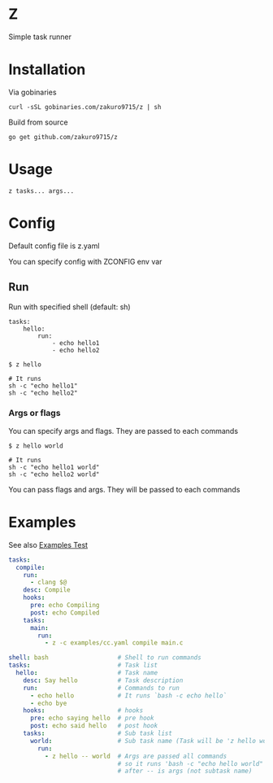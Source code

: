 # Z

Simple task runner

# Installation

Via gobinaries

```
curl -sSL gobinaries.com/zakuro9715/z | sh
```

Build from source

```
go get github.com/zakuro9715/z
```

# Usage

```
z tasks... args...
```

# Config

Default config file is z.yaml

You can specify config with ZCONFIG env var

## Run

Run with specified shell (default: sh)

```
tasks:
    hello:
        run:
            - echo hello1
            - echo hello2
```

```
$ z hello

# It runs
sh -c "echo hello1"
sh -c "echo hello2"
```

### Args or flags

You can specify args and flags. They are passed to each commands

```
$ z hello world

# It runs
sh -c "echo hello1 world"
sh -c "echo hello2 world"
```

You can pass flags and args. They will be passed to each commands



# Examples

See also [Examples Test](./examples_test.go)

```examples/cc.yaml
tasks:
  compile:
    run:
      - clang $@
    desc: Compile
    hooks:
      pre: echo Compiling
      post: echo Compiled
    tasks:
      main:
        run:
          - z -c examples/cc.yaml compile main.c
```

```examples/hello.yaml
shell: bash                   # Shell to run commands
tasks:                        # Task list
  hello:                      # Task name
    desc: Say hello           # Task description
    run:                      # Commands to run
      - echo hello            # It runs `bash -c echo hello`
      - echo bye
    hooks:                    # hooks
      pre: echo saying hello  # pre hook
      post: echo said hello   # post hook
    tasks:                    # Sub task list
      world:                  # Sub task name (Task will be 'z hello world')
        run:
          - z hello -- world  # Args are passed all commands
                              # so it runs 'bash -c "echo hello world"' and 'bash -c "echo bye world"
                              # after -- is args (not subtask name)
```
